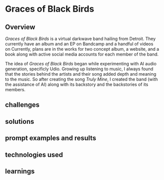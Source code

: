 # Graces of Black Birds
## Overview
_Graces of Black Birds_ is a virtual darkwave band hailing from Detroit. They currently have an album and an EP on Bandcamp and a handful of videos on Currently, plans are in the works for two concept album, a website, and a book along with active social media accounts for each member of the band.

The idea of _Graces of Black Birds_ began while experimenting with AI audio generation, specificly Udio. Growing up listening to music, I always found that the stories behind the artists and their song added depth and meaning to the music. So after creating the song _Truly Mine_, I created the band (with the assistance of AI) along with its backstory and the backstories of its members.
## challenges
## solutions
## prompt examples and results
## technologies used
## learnings
